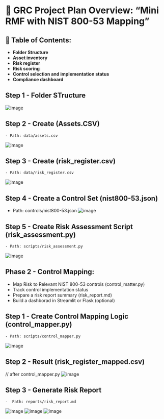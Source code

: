 # 📌 GRC Project Plan Overview: “Mini RMF with NIST 800-53 Mapping”

## 💼 Table of Contents:
* **Folder Structure**
* **Asset inventory**
* **Risk register**
* **Risk scoring**
* **Control selection and implementation status**
* **Compliance dashboard**

## Step 1 - Folder STructure
![image](https://github.com/user-attachments/assets/0ecd7888-8205-4066-a387-49645feb9629)

## Step 2 - Create (Assets.CSV)
    - Path: data/assets.csv
![image](https://github.com/user-attachments/assets/a69356a8-04a8-4722-96e9-bd15400996e6)
    
## Step 3 - Create (risk_register.csv)
    - Path: data/risk_register.csv
![image](https://github.com/user-attachments/assets/e85b075f-524f-4602-a0be-9874e5c9260a)

## Step 4 - Create a Control Set (nist800-53.json)
   - Path: controls/nist800-53.json
![image](https://github.com/user-attachments/assets/676e952f-4577-4c42-b54d-2d935fcba292)

## Step 5 - Create Risk Assessment Script (risk_assessment.py)
    - Path: scripts/risk_assessment.py
![image](https://github.com/user-attachments/assets/4c41a352-8b3c-46de-9d46-041950e80d28)

## Phase 2 - Control Mapping:
* Map Risk to Relevant NIST 800-53 controls (control_matter.py)
* Track control implementation status
* Prepare a risk report summary (risk_report.md)
* Build a dashborad in Streamlit or Flask (optional)

## Step 1 - Create Control Mapping Logic (control_mapper.py)
    - Path: scripts/control_mapper.py
![image](https://github.com/user-attachments/assets/2a6a8a61-8bfd-4ea4-88ad-92da6efe0227)
    
## Step 2 - Result (risk_register_mapped.csv)
// after control_mapper.py
![image](https://github.com/user-attachments/assets/8c0eb3c6-17cb-4b41-b035-1db92cb59f9b)

## Step 3 - Generate Risk Report
    -  Path: reports/risk_report.md
![image](https://github.com/user-attachments/assets/2f2b5b50-5b9f-4121-8f37-41d9cda230ca)
![image](https://github.com/user-attachments/assets/638bb539-54e0-4ae7-830f-399096ff74a0)
![image](https://github.com/user-attachments/assets/446f2dcb-b2b3-47e7-8f54-d5cb69fb2123)

    

    
            


